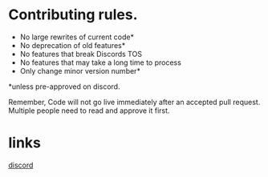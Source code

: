 # Contributing rules.

- No large rewrites of current code*
- No deprecation of old features*
- No features that break Discords TOS
- No features that may take a long time to process
- Only change minor version number*

*unless pre-approved on discord.

Remember, Code will not go live immediately after an accepted pull request.
Multiple people need to read and approve it first.

# links

[discord](https://discord.gg/UanfyFTFX8)